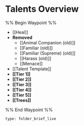 # Talents Overview

%% Begin Waypoint %%
- [[Heal]]
- **Removed**
	- [[Animal Companion (old)]]
	- [[Familiar (old)]]
	- [[Familiar (Supreme) (old)]]
	- [[Harass (old)]]
	- [[Menace]]
- [[Talent Template]]
- **[[Tier 1]]**
- **[[Tier 2]]**
- **[[Tier 3]]**
- **[[Tier 4]]**
- **[[Tier 5]]**
- **[[Trees]]**

%% End Waypoint %%

 
```ccard
type: folder_brief_live
```
 
